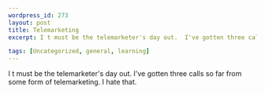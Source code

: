 ```yaml
--- 
wordpress_id: 273
layout: post
title: Telemarketing
excerpt: I t must be the telemarketer's day out.  I've gotten three calls so far from some form of telemarketing.  I hate that.

tags: [Uncategorized, general, learning]
---
```


I t must be the telemarketer's day out.  I've gotten three calls so far from some form of telemarketing.  I hate that.
